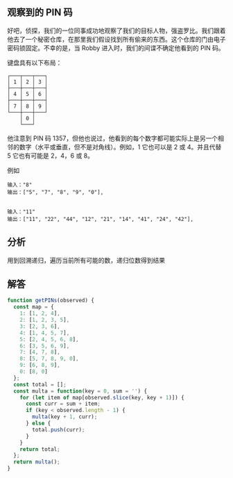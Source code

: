 ## 观察到的 PIN 码

好吧，侦探，我们的一位同事成功地观察了我们的目标人物，强盗罗比。我们跟着他去了一个秘密仓库，在那里我们假设找到所有偷来的东西。这个仓库的门由电子密码锁固定。不幸的是，当 Robby 进入时，我们的间谍不确定他看到的 PIN 码。

键盘具有以下布局：

```
┌───┬───┬───┐
│ 1 │ 2 │ 3 │
├───┼───┼───┤
│ 4 │ 5 │ 6 │
├───┼───┼───┤
│ 7 │ 8 │ 9 │
└───┼───┼───┘
    │ 0 │
    └───┘
```

他注意到 PIN 码 1357，但他也说过，他看到的每个数字都可能实际上是另一个相邻的数字（水平或垂直，但不是对角线）。例如，1 它也可以是 2 或 4。并且代替 5 它也有可能是 2，4，6 或 8。

例如

```
输入："8"
输出：["5", "7", "8", "9", "0"],


输入："11"
输出：["11", "22", "44", "12", "21", "14", "41", "24", "42"],
```

## 分析
用到回溯递归，遍历当前所有可能的数，递归位数得到结果

## 解答

```javascript
function getPINs(observed) {
  const map = {
    1: [1, 2, 4],
    2: [1, 2, 3, 5],
    3: [2, 3, 6],
    4: [1, 4, 5, 7],
    5: [2, 4, 5, 6, 8],
    6: [3, 5, 6, 9],
    7: [4, 7, 8],
    8: [5, 7, 8, 9, 0],
    9: [6, 8, 9],
    0: [8, 0]
  };
  const total = [];
  const multa = function(key = 0, sum = '') {
    for (let item of map[observed.slice(key, key + 1)]) {
      const curr = sum + item;
      if (key < observed.length - 1) {
        multa(key + 1, curr);
      } else {
        total.push(curr);
      }
    }
    return total;
  };
  return multa();
}
```
